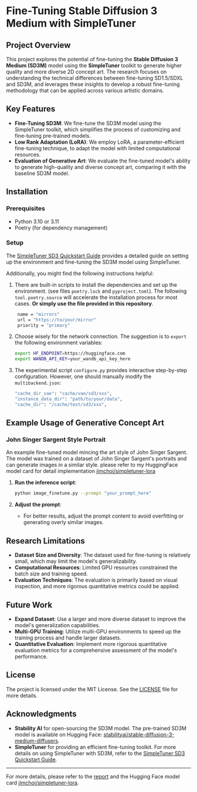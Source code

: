 # Fine-Tuning Stable Diffusion 3 Medium with SimpleTuner

## Project Overview

This project explores the potential of fine-tuning the **Stable Diffusion 3 Medium (SD3M)** model using the **SimpleTuner** toolkit to generate higher quality and more diverse 2D concept art. The research focuses on understanding the technical differences between fine-tuning SD1.5/SDXL and SD3M, and leverages these insights to develop a robust fine-tuning methodology that can be applied across various artistic domains.

## Key Features

- **Fine-Tuning SD3M**: We fine-tune the SD3M model using the SimpleTuner toolkit, which simplifies the process of customizing and fine-tuning pre-trained models.
- **Low Rank Adaptation (LoRA)**: We employ LoRA, a parameter-efficient fine-tuning technique, to adapt the model with limited computational resources.
- **Evaluation of Generative Art**: We evaluate the fine-tuned model's ability to generate high-quality and diverse concept art, comparing it with the baseline SD3M model.

## Installation

### Prerequisites

- Python 3.10 or 3.11
- Poetry (for dependency management)

### Setup
The [SimpleTuner SD3 Quickstart Guide](https://github.com/bghira/SimpleTuner/blob/main/documentation/quickstart/SD3.md)
provides a detailed guide on setting up the environment and fine-tuning the SD3M model using SimpleTuner.

Additionally, you might find the following instructions helpful:
1. There are built-in scripts to install the dependencies and set up the environment. (see files `poetry.lock` and `pyproject.toml`).
The following `tool.poetry.source` will accelerate the installation process for most cases. **Or simply use the file provided in this repository**.
   ```bash
    name = "mirrors"
    url = "https://to/your/mirror"
    priority = "primary"
   ```
2. Choose wisely for the network connection. The suggestion is to `export` the following environment variables:
   ```bash
   export HF_ENDPOINT=https://huggingface.com
   export WANDB_API_KEY=your_wandb_api_key_here
   ```
3. The experimental script `configure.py` provides interactive step-by-step configuration. However, one should manually modify the `multibackend.json`:
    ```bash
    "cache_dir_vae": "cache/vae/sd3/xxx",
    "instance_data_dir": "path/to/your/data",
    "cache_dir": "/cache/text/sd3/xxx",
    ```

## Example Usage of Generative Concept Art

### John Singer Sargent Style Portrait
An example fine-tuned model mincing the art style of John Singer Sargent. The model was trained on a dataset of John Singer Sargent's portraits and can generate images in a similar style.
please refer to my HuggingFace model card for detail implementation  [jimchoi/simpletuner-lora](https://huggingface.co/jimchoi/simpletuner-lora)

1. **Run the inference script**:
   ```bash
   python image_finetune.py --prompt "your_prompt_here"
   ```

2. **Adjust the prompt**:
   - For better results, adjust the prompt content to avoid overfitting or generating overly similar images.

## Research Limitations

- **Dataset Size and Diversity**: The dataset used for fine-tuning is relatively small, which may limit the model's generalizability.
- **Computational Resources**: Limited GPU resources constrained the batch size and training speed.
- **Evaluation Techniques**: The evaluation is primarily based on visual inspection, and more rigorous quantitative metrics could be applied.

## Future Work

- **Expand Dataset**: Use a larger and more diverse dataset to improve the model's generalization capabilities.
- **Multi-GPU Training**: Utilize multi-GPU environments to speed up the training process and handle larger datasets.
- **Quantitative Evaluation**: Implement more rigorous quantitative evaluation metrics for a comprehensive assessment of the model's performance.

## License
The project is licensed under the MIT License. See the [LICENSE](LICENSE) file for more details.

## Acknowledgments

- **Stability AI** for open-sourcing the SD3M model. The pre-trained SD3M model is available on Hugging Face: [stabilityai/stable-diffusion-3-medium-diffusers](https://huggingface.co/stabilityai/stable-diffusion-3-medium-diffusers).
- **SimpleTuner** for providing an efficient fine-tuning toolkit. For more details on using SimpleTuner with SD3M, refer to the [SimpleTuner SD3 Quickstart Guide](https://github.com/bghira/SimpleTuner/blob/main/documentation/quickstart/SD3.md).

---

For more details, please refer to the [report](report.pdf) and the Hugging Face model card [jimchoi/simpletuner-lora](https://huggingface.co/jimchoi/simpletuner-lora).